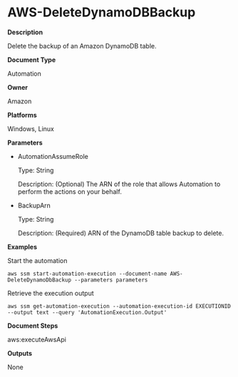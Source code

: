 # AWS\-DeleteDynamoDBBackup<a name="automation-aws-deletedynamodbbackup"></a>

**Description**

Delete the backup of an Amazon DynamoDB table\.

**Document Type**

Automation

**Owner**

Amazon

**Platforms**

Windows, Linux

**Parameters**
+ AutomationAssumeRole

  Type: String

  Description: \(Optional\) The ARN of the role that allows Automation to perform the actions on your behalf\.
+ BackupArn

  Type: String

  Description: \(Required\) ARN of the DynamoDB table backup to delete\.

**Examples**

Start the automation

```
aws ssm start-automation-execution --document-name AWS-DeleteDynamoDbBackup --parameters parameters
```

Retrieve the execution output

```
aws ssm get-automation-execution --automation-execution-id EXECUTIONID --output text --query 'AutomationExecution.Output'
```

**Document Steps**

aws:executeAwsApi

**Outputs**

None